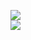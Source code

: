 [![](https://img.shields.io/badge/Made%20With-Github%20Spray-lightgrey.svg?style=for-the-badge&logo=github)](https://github.com/Annihil/github-spray#26757)  
[![](https://i.imgur.com/2DrTn0Z.gif)](https://github.com/Annihil/github-spray)